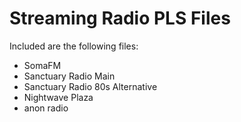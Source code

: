 # Streaming Radio PLS Files

Included are the following files:

* SomaFM
* Sanctuary Radio Main
* Sanctuary Radio 80s Alternative
* Nightwave Plaza
* anon radio

